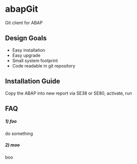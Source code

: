 # abapGit #

Git client for ABAP

## Design Goals ##
- Easy installation
- Easy upgrade
- Small system footprint
- Code readable in git repository

## Installation Guide ##
Copy the ABAP into new report via SE38 or SE80, activate, run

## FAQ ##
##### 1) foo #####
do something
##### 2) moo #####
boo
